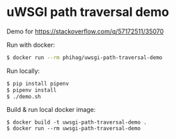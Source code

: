 # uWSGI path traversal demo

Demo for https://stackoverflow.com/q/57172511/35070

Run with docker:
```sh
$ docker run --rm phihag/uwsgi-path-traversal-demo
```

Run locally:

```sh
$ pip install pipenv
$ pipenv install
$ ./demo.sh
```

Build & run local docker image:

```
$ docker build -t uwsgi-path-traversal-demo .
$ docker run --rm uwsgi-path-traversal-demo
```
